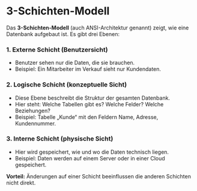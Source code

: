 # 3-Schichten-Modell

Das **3-Schichten-Modell** (auch ANSI-Architektur genannt) zeigt, wie eine Datenbank aufgebaut ist. Es gibt drei Ebenen:

### 1. Externe Schicht (Benutzersicht)
- Benutzer sehen nur die Daten, die sie brauchen.
- Beispiel: Ein Mitarbeiter im Verkauf sieht nur Kundendaten.

### 2. Logische Schicht (konzeptuelle Sicht)
- Diese Ebene beschreibt die Struktur der gesamten Datenbank.
- Hier steht: Welche Tabellen gibt es? Welche Felder? Welche Beziehungen?
- Beispiel: Tabelle „Kunde“ mit den Feldern Name, Adresse, Kundennummer.

### 3. Interne Schicht (physische Sicht)
- Hier wird gespeichert, wie und wo die Daten technisch liegen.
- Beispiel: Daten werden auf einem Server oder in einer Cloud gespeichert.

**Vorteil:** Änderungen auf einer Schicht beeinflussen die anderen Schichten nicht direkt.
